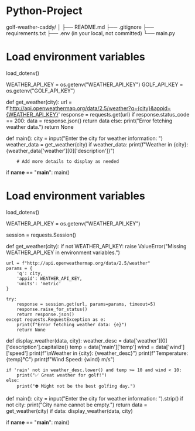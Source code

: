 # Python-Project
golf-weather-caddy/
│
├── README.md
├── .gitignore
├── requirements.txt
├── .env (in your local, not committed)
└── main.py


# Load environment variables
load_dotenv()

WEATHER_API_KEY = os.getenv("WEATHER_API_KEY")
GOLF_API_KEY = os.getenv("GOLF_API_KEY")

def get_weather(city):
    url = f'http://api.openweathermap.org/data/2.5/weather?q={city}&appid={WEATHER_API_KEY}'
    response = requests.get(url)
    if response.status_code == 200:
        data = response.json()
        return data
    else:
        print("Error fetching weather data.")
        return None

def main():
    city = input("Enter the city for weather information: ")
    weather_data = get_weather(city)
    if weather_data:
        print(f"Weather in {city}: {weather_data['weather'][0]['description']}")
        
        # Add more details to display as needed



if __name__ == "__main__":
    main()

# Load environment variables
load_dotenv()

WEATHER_API_KEY = os.getenv("WEATHER_API_KEY")

session = requests.Session()

def get_weather(city):
    if not WEATHER_API_KEY:
        raise ValueError("Missing WEATHER_API_KEY in environment variables.")

    url = f"http://api.openweathermap.org/data/2.5/weather"
    params = {
        'q': city,
        'appid': WEATHER_API_KEY,
        'units': 'metric'
    }

    try:
        response = session.get(url, params=params, timeout=5)
        response.raise_for_status()
        return response.json()
    except requests.RequestException as e:
        print(f"Error fetching weather data: {e}")
        return None

def display_weather(data, city):
    weather_desc = data['weather'][0]['description'].capitalize()
    temp = data['main']['temp']
    wind = data['wind']['speed']
    print(f"\nWeather in {city}: {weather_desc}")
    print(f"Temperature: {temp}°C")
    print(f"Wind Speed: {wind} m/s")

    if 'rain' not in weather_desc.lower() and temp >= 10 and wind < 10:
        print("✅ Great weather for golf!")
    else:
        print("⛔ Might not be the best golfing day.")

def main():
    city = input("Enter the city for weather information: ").strip()
    if not city:
        print("City name cannot be empty.")
        return
    data = get_weather(city)
    if data:
        display_weather(data, city)

if __name__ == "__main__":
    main()
